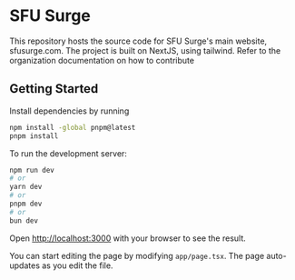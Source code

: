 # SFU Surge

This repository hosts the source code for SFU Surge's main website,
sfusurge.com. The project is built on NextJS, using tailwind. Refer to the
organization documentation on how to contribute

## Getting Started

Install dependencies by running

```bash
npm install -global pnpm@latest
pnpm install
```

To run the development server:

```bash
npm run dev
# or
yarn dev
# or
pnpm dev
# or
bun dev
```

Open [http://localhost:3000](http://localhost:3000) with your browser to see the result.

You can start editing the page by modifying `app/page.tsx`. The page auto-updates as you edit the file.
